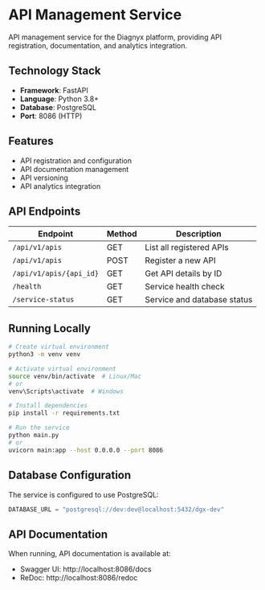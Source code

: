 # API Management Service

API management service for the Diagnyx platform, providing API registration, documentation, and analytics integration.

## Technology Stack

- **Framework**: FastAPI
- **Language**: Python 3.8+
- **Database**: PostgreSQL
- **Port**: 8086 (HTTP)

## Features

- API registration and configuration
- API documentation management
- API versioning
- API analytics integration

## API Endpoints

| Endpoint | Method | Description |
|----------|--------|-------------|
| `/api/v1/apis` | GET | List all registered APIs |
| `/api/v1/apis` | POST | Register a new API |
| `/api/v1/apis/{api_id}` | GET | Get API details by ID |
| `/health` | GET | Service health check |
| `/service-status` | GET | Service and database status |

## Running Locally

```bash
# Create virtual environment
python3 -m venv venv

# Activate virtual environment
source venv/bin/activate  # Linux/Mac
# or
venv\Scripts\activate  # Windows

# Install dependencies
pip install -r requirements.txt

# Run the service
python main.py
# or
uvicorn main:app --host 0.0.0.0 --port 8086
```

## Database Configuration

The service is configured to use PostgreSQL:

```python
DATABASE_URL = "postgresql://dev:dev@localhost:5432/dgx-dev"
```

## API Documentation

When running, API documentation is available at:
- Swagger UI: http://localhost:8086/docs
- ReDoc: http://localhost:8086/redoc 